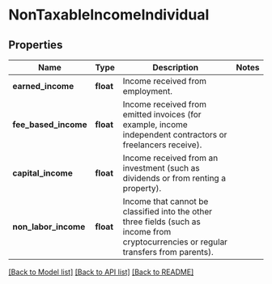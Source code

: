 # NonTaxableIncomeIndividual

## Properties
Name | Type | Description | Notes
------------ | ------------- | ------------- | -------------
**earned_income** | **float** | Income received from employment. | 
**fee_based_income** | **float** | Income received from emitted invoices (for example, income independent contractors or freelancers receive). | 
**capital_income** | **float** | Income received from an investment (such as dividends or from renting a property). | 
**non_labor_income** | **float** | Income that cannot be classified into the other three fields (such as income from cryptocurrencies or regular transfers from parents). | 

[[Back to Model list]](../../README.md#documentation-for-models) [[Back to API list]](../../README.md#documentation-for-api-endpoints) [[Back to README]](../../README.md)

